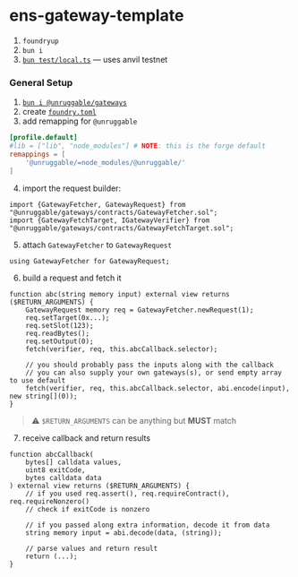 # ens-gateway-template

1. `foundryup`
1. `bun i`
1. [`bun test/local.ts`](./test/local.ts) &mdash; uses anvil testnet

### General Setup

1. [`bun i @unruggable/gateways`](https://www.npmjs.com/package/@unruggable/gateways)
1. create [`foundry.toml`](./foundry.toml)
1. add remapping for `@unruggable`
```toml
[profile.default]
#lib = ["lib", "node_modules"] # NOTE: this is the forge default
remappings = [
    '@unruggable/=node_modules/@unruggable/'
]
```
4. import the request builder:
```solidity
import {GatewayFetcher, GatewayRequest} from "@unruggable/gateways/contracts/GatewayFetcher.sol";
import {GatewayFetchTarget, IGatewayVerifier} from "@unruggable/gateways/contracts/GatewayFetchTarget.sol";
```
5. attach `GatewayFetcher` to `GatewayRequest`
```solidity
using GatewayFetcher for GatewayRequest;
```
6. build a request and fetch it
```solidity
function abc(string memory input) external view returns ($RETURN_ARGUMENTS) {
    GatewayRequest memory req = GatewayFetcher.newRequest(1);
    req.setTarget(0x...);
    req.setSlot(123);
    req.readBytes();
    req.setOutput(0);
    fetch(verifier, req, this.abcCallback.selector);

    // you should probably pass the inputs along with the callback
    // you can also supply your own gateways(s), or send empty array to use default
    fetch(verifier, req, this.abcCallback.selector, abi.encode(input), new string[](0));
}
```
> ⚠️ `$RETURN_ARGUMENTS` can be anything but **MUST** match

7. receive callback and return results
```solidity
function abcCallback(
    bytes[] calldata values,
    uint8 exitCode,
    bytes calldata data
) external view returns ($RETURN_ARGUMENTS) {
    // if you used req.assert(), req.requireContract(), req.requireNonzero()
    // check if exitCode is nonzero

    // if you passed along extra information, decode it from data
    string memory input = abi.decode(data, (string));

    // parse values and return result
    return (...);
}
```
